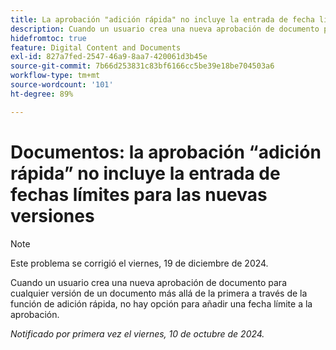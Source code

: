 ```yaml
---
title: La aprobación "adición rápida" no incluye la entrada de fecha límite para nuevas versiones
description: Cuando un usuario crea una nueva aprobación de documento para cualquier versión de un documento más allá de la primera a través de la función de adición rápida, no hay opción para añadir una fecha límite a la aprobación.
hidefromtoc: true
feature: Digital Content and Documents
exl-id: 827a7fed-2547-46a9-8aa7-420061d3b45e
source-git-commit: 7b66d253831c83bf6166cc5be39e18be704503a6
workflow-type: tm+mt
source-wordcount: '101'
ht-degree: 89%

---
```


# Documentos: la aprobación “adición rápida” no incluye la entrada de fechas límites para las nuevas versiones

>[!NOTE]
>
>Este problema se corrigió el viernes, 19 de diciembre de 2024.

Cuando un usuario crea una nueva aprobación de documento para cualquier versión de un documento más allá de la primera a través de la función de adición rápida, no hay opción para añadir una fecha límite a la aprobación.

_Notificado por primera vez el viernes, 10 de octubre de 2024._
